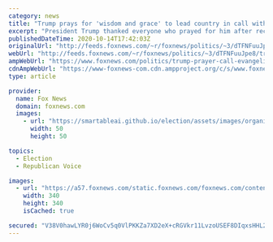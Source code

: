 ```yaml
---
category: news
title: "Trump prays for 'wisdom and grace' to lead country in call with evangelical leaders"
excerpt: "President Trump thanked everyone who prayed for him after recovering from the coronavirus on a campaign prayer call with evangelical leaders."
publishedDateTime: 2020-10-14T17:42:03Z
originalUrl: "http://feeds.foxnews.com/~r/foxnews/politics/~3/dTFNFuuJpe8/trump-prayer-call-evangelical-christian-leaders"
webUrl: "http://feeds.foxnews.com/~r/foxnews/politics/~3/dTFNFuuJpe8/trump-prayer-call-evangelical-christian-leaders"
ampWebUrl: "https://www.foxnews.com/politics/trump-prayer-call-evangelical-christian-leaders.amp"
cdnAmpWebUrl: "https://www-foxnews-com.cdn.ampproject.org/c/s/www.foxnews.com/politics/trump-prayer-call-evangelical-christian-leaders.amp"
type: article

provider:
  name: Fox News
  domain: foxnews.com
  images:
    - url: "https://smartableai.github.io/election/assets/images/organizations/foxnews.com-50x50.jpg"
      width: 50
      height: 50

topics:
  - Election
  - Republican Voice

images:
  - url: "https://a57.foxnews.com/static.foxnews.com/foxnews.com/content/uploads/2018/09/340/340/calebparkeheadshot0622182.jpg?ve=1&tl=1"
    width: 340
    height: 340
    isCached: true

secured: "V38V0hawLYR0j6WoCv5q0VlPKKZa7XD2eX+cRGVkr11LvzoUSEF8DIqxsHHL2DBb9FtSnOoe6XyOrWdz8nivXUHe2lGX/BDl9PsLG84EPhE6OjNsMEH2kPtq8XTtt9y94wVZl2hz6edeOyZF+3bqk5pOgmlUKBTyhz4tOkVHUvkA3LMjjXLhynl2Z0E8ulBhdOJQ814BcRhHkvQsQn1XcbMGUTtBOPc9/b/+Rpo9k5Xgbb8BZXiDYxUq8A4Km9KLIQlh6p3NVGoLVnK+G9Im1+NaIOa0ao5Qc86vZ95jMlR4jBBiF/sWp55oflO4YKBvYo3oeb7+2JZXpDr58K5vzDvuW44UUFbS54SqRfix/KU=;iuqXTLcmnumyv/Wu5AUnKQ=="
---
```


